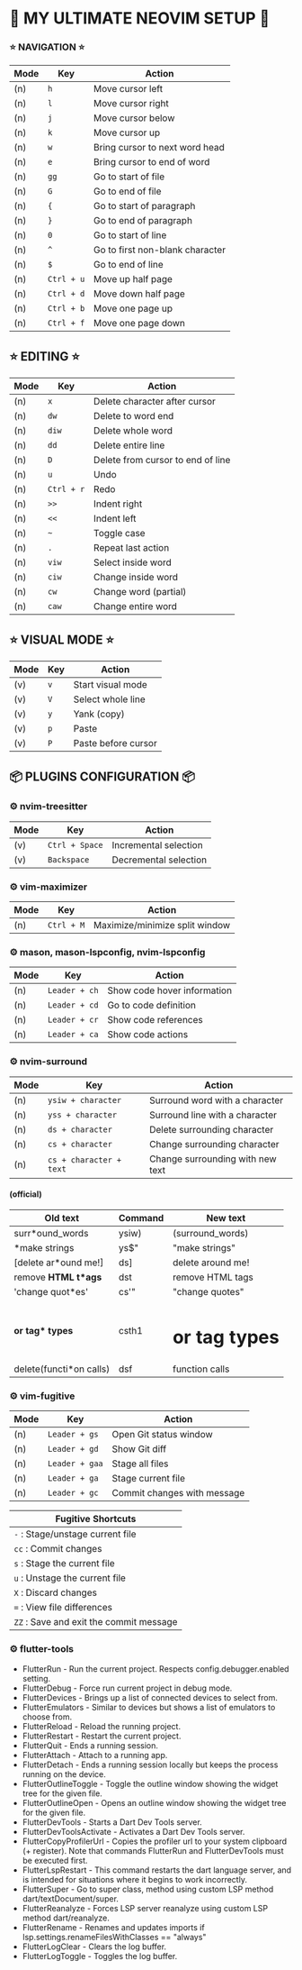 # 🚀 MY ULTIMATE NEOVIM SETUP 🚀

### ⭐ NAVIGATION ⭐

| Mode | Key        | Action                          |
| ---- | ---------- | ------------------------------- |
| (n)  | `h`        | Move cursor left                |
| (n)  | `l`        | Move cursor right               |
| (n)  | `j`        | Move cursor below               |
| (n)  | `k`        | Move cursor up                  |
| (n)  | `w`        | Bring cursor to next word head  |
| (n)  | `e`        | Bring cursor to end of word     |
| (n)  | `gg`       | Go to start of file             |
| (n)  | `G`        | Go to end of file               |
| (n)  | `{`        | Go to start of paragraph        |
| (n)  | `}`        | Go to end of paragraph          |
| (n)  | `0`        | Go to start of line             |
| (n)  | `^`        | Go to first non-blank character |
| (n)  | `$`        | Go to end of line               |
| (n)  | `Ctrl + u` | Move up half page               |
| (n)  | `Ctrl + d` | Move down half page             |
| (n)  | `Ctrl + b` | Move one page up                |
| (n)  | `Ctrl + f` | Move one page down              |

## ⭐ EDITING ⭐

| Mode | Key        | Action                            |
| ---- | ---------- | --------------------------------- |
| (n)  | `x`        | Delete character after cursor     |
| (n)  | `dw`       | Delete to word end                |
| (n)  | `diw`      | Delete whole word                 |
| (n)  | `dd`       | Delete entire line                |
| (n)  | `D`        | Delete from cursor to end of line |
| (n)  | `u`        | Undo                              |
| (n)  | `Ctrl + r` | Redo                              |
| (n)  | `>>`       | Indent right                      |
| (n)  | `<<`       | Indent left                       |
| (n)  | `~`        | Toggle case                       |
| (n)  | `.`        | Repeat last action                |
| (n)  | `viw`      | Select inside word                |
| (n)  | `ciw`      | Change inside word                |
| (n)  | `cw`       | Change word (partial)             |
| (n)  | `caw`      | Change entire word                |

## ⭐ VISUAL MODE ⭐

| Mode | Key | Action              |
| ---- | --- | ------------------- |
| (v)  | `v` | Start visual mode   |
| (v)  | `V` | Select whole line   |
| (v)  | `y` | Yank (copy)         |
| (v)  | `p` | Paste               |
| (v)  | `P` | Paste before cursor |


## 📦 PLUGINS CONFIGURATION 📦

### ⚙️ nvim-treesitter
| Mode | Key            | Action                |
| ---- | -------------- | --------------------- |
| (v)  | `Ctrl + Space` | Incremental selection |
| (v)  | `Backspace`    | Decremental selection |


### ⚙️ vim-maximizer
| Mode | Key        | Action                         |
| ---- | ---------- | ------------------------------ |
| (n)  | `Ctrl + M` | Maximize/minimize split window |


### ⚙️ mason, mason-lspconfig, nvim-lspconfig
| Mode | Key           | Action                      |
| ---- | ------------- | --------------------------- |
| (n)  | `Leader + ch` | Show code hover information |
| (n)  | `Leader + cd` | Go to code definition       |
| (n)  | `Leader + cr` | Show code references        |
| (n)  | `Leader + ca` | Show code actions           |


### ⚙️ nvim-surround
| Mode | Key                     | Action                           |
| ---- | ----------------------- | -------------------------------- |
| (n)  | `ysiw + character`      | Surround word with a character   |
| (n)  | `yss + character`       | Surround line with a character   |
| (n)  | `ds + character`        | Delete surrounding character     |
| (n)  | `cs + character`        | Change surrounding character     |
| (n)  | `cs + character + text` | Change surrounding with new text |

#### (official)
|    Old text                 |   Command      |   New text                |  
| --------------------------- | -------------- | ------------------------- |
|    surr*ound_words          |   ysiw)        |   (surround_words)        |
|    *make strings            |   ys$"         |   "make strings"          |
|    [delete ar*ound me!]     |   ds]          |   delete around me!       |
|    remove <b>HTML t*ags</b> |   dst          |   remove HTML tags        |
|    'change quot*es'         |   cs'"         |   "change quotes"         |
|    <b>or tag* types</b>     |   csth1<CR>    |   <h1>or tag types</h1>   | 
|    delete(functi*on calls)  |   dsf          |   function calls          |


### ⚙️ vim-fugitive
| Mode | Key            | Action                      |
| ---- | -------------- | --------------------------- |
| (n)  | `Leader + gs`  | Open Git status window      |
| (n)  | `Leader + gd`  | Show Git diff               |
| (n)  | `Leader + gaa` | Stage all files             |
| (n)  | `Leader + ga`  | Stage current file          |
| (n)  | `Leader + gc`  | Commit changes with message |

| Fugitive Shortcuts                      |
| --------------------------------------- |
| `-` : Stage/unstage current file        |
| `cc` : Commit changes                   |
| `s` : Stage the current file            |
| `u` : Unstage the current file          |
| `X` : Discard changes                   |
| `=` : View file differences             |
| `ZZ` : Save and exit the commit message |



### ⚙️ flutter-tools
* FlutterRun - Run the current project. Respects config.debugger.enabled setting.
* FlutterDebug - Force run current project in debug mode.
* FlutterDevices - Brings up a list of connected devices to select from.
* FlutterEmulators - Similar to devices but shows a list of emulators to choose from.
* FlutterReload - Reload the running project.
* FlutterRestart - Restart the current project.
* FlutterQuit - Ends a running session.
* FlutterAttach - Attach to a running app.
* FlutterDetach - Ends a running session locally but keeps the process running on the device.
* FlutterOutlineToggle - Toggle the outline window showing the widget tree for the given file.
* FlutterOutlineOpen - Opens an outline window showing the widget tree for the given file.
* FlutterDevTools - Starts a Dart Dev Tools server.
* FlutterDevToolsActivate - Activates a Dart Dev Tools server.
* FlutterCopyProfilerUrl - Copies the profiler url to your system clipboard (+ register). Note that commands FlutterRun and FlutterDevTools must be executed first.
* FlutterLspRestart - This command restarts the dart language server, and is intended for situations where it begins to work incorrectly.
* FlutterSuper - Go to super class, method using custom LSP method dart/textDocument/super.
* FlutterReanalyze - Forces LSP server reanalyze using custom LSP method dart/reanalyze.
* FlutterRename - Renames and updates imports if lsp.settings.renameFilesWithClasses == "always"
* FlutterLogClear - Clears the log buffer.
* FlutterLogToggle - Toggles the log buffer.
